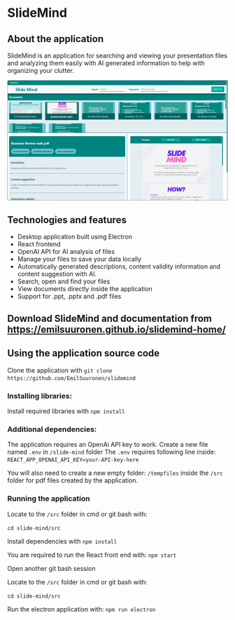 # SlideMind

## About the application

SlideMind is an application for searching and viewing your presentation files and analyzing them easily with AI generated information to help with organizing your clutter.

![alt text](https://github.com/EmilSuuronen/slidemind/blob/main/res/Screenshot%202024-12-11%20160733.png?raw=true)
## Technologies and features
- Desktop application built using Electron
- React frontend
- OpenAI API for AI analysis of files
- Manage your files to save your data locally
- Automatically generated descriptions, content validity information and content suggestion with AI.
- Search, open and find your files
- View documents directly inside the application
- Support for .ppt, .pptx and .pdf files

## Download SlideMind and documentation from https://emilsuuronen.github.io/slidemind-home/

## Using the application source code

Clone the application with `git clone https://github.com/EmilSuuronen/slidemind`

### Installing libraries:

Install required libraries with `npm install`

### Additional dependencies:

The application requires an OpenAi API key to work.
Create a new file named `.env` in `/slide-mind` folder
The `.env` requires following line inside:
`REACT_APP_OPENAI_API_KEY=your-API-key-here`

You will also need to create a new empty folder: `/tempfiles` inside the `/src` folder for pdf files created by the application.

### Running the application

Locate to the `/src` folder in cmd or git bash with:

`cd slide-mind/src`

Install dependencies with
`npm install`

You are required to run the React front end with:
`npm start`

Open another git bash session

Locate to the `/src` folder in cmd or git bash with:

`cd slide-mind/src`

Run the electron application with:
`npm run electron`

